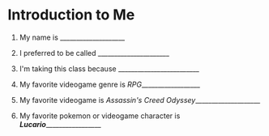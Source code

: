 # Introduction to Me

1. My name is ____________________

1. I preferred to be called ______________________

1. I'm taking this class because _________________________

1. My favorite videogame genre is *RPG*__________________

1. My favorite videogame is *Assassin's Creed Odyssey*____________________

1. My favorite pokemon or videogame character is ___*Lucario*____________________
